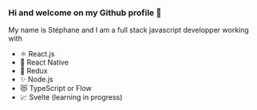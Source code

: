 ### Hi and welcome on my Github profile 👋

My name is Stéphane and I am a full stack javascript developper working with
- ⚛️ React.js
- 🚀 React Native
- 📖 Redux
- ✨ Node.js
- 😻 TypeScript or Flow
- 📈 Svelte (learning in progress)

<!--
**sulistef/sulistef** is a ✨ _special_ ✨ repository because its `README.md` (this file) appears on your GitHub profile.

Here are some ideas to get you started:

- 🔭 I’m currently working on ...
- 🌱 I’m currently learning ...
- 👯 I’m looking to collaborate on ...
- 🤔 I’m looking for help with ...
- 💬 Ask me about ...
- 📫 How to reach me: ...
- 😄 Pronouns: ...
- ⚡ Fun fact: ...
-->

